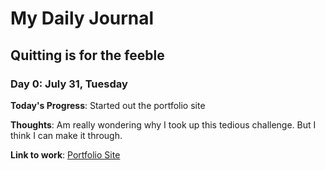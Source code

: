 <!-- # 100 Days Of Code - Log -->

# My Daily Journal

## Quitting is for the feeble

### Day 0: July 31, Tuesday

**Today's Progress**: Started out the portfolio site

**Thoughts**: Am really wondering why I took up this tedious challenge. But I think I can make it through.

**Link to work**: [Portfolio Site](https://github.com/phavor/portfolio-site)